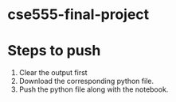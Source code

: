 # cse555-final-project

# Steps to push
1. Clear the output first
2. Download the corresponding python file.
3. Push the python file along with the notebook.
